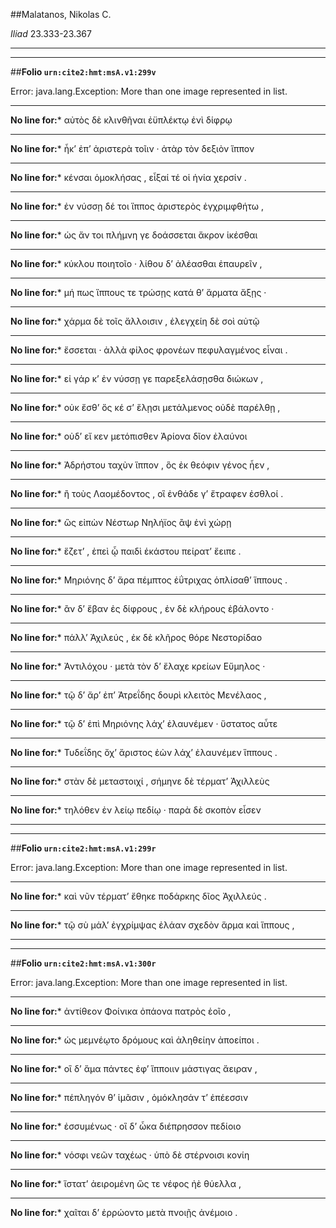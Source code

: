 ##Malatanos, Nikolas C.

*Iliad* 23.333-23.367

---

---

##**Folio `urn:cite2:hmt:msA.v1:299v`**



Error: java.lang.Exception: More than one image represented in list.

--- 

 **No line for:*** αὐτὸς δὲ κλινθῆναι ἐϋπλέκτῳ ἐνὶ δίφρῳ

--- 

 **No line for:*** ἦκʼ ἐπʼ ἀριστερὰ τοῖιν · ἀτὰρ τὸν δεξιὸν ἵππον

--- 

 **No line for:*** κένσαι ὁμοκλήσας , εἶξαί τέ οἱ ἡνία χερσίν .

--- 

 **No line for:*** ἐν νύσσῃ δέ τοι ἵππος ἀριστερὸς ἐγχριμφθήτω ,

--- 

 **No line for:*** ὡς ἄν τοι πλήμνη γε δοάσσεται ἄκρον ἱκέσθαι

--- 

 **No line for:*** κύκλου ποιητοῖο · λίθου δʼ ἀλέασθαι ἐπαυρεῖν ,

--- 

 **No line for:*** μή πως ἵππους τε τρώσῃς κατά θʼ ἅρματα ἄξῃς ·

--- 

 **No line for:*** χάρμα δὲ τοῖς ἄλλοισιν , ἐλεγχείη δὲ σοὶ αὐτῷ

--- 

 **No line for:*** ἔσσεται · ἀλλὰ φίλος φρονέων πεφυλαγμένος εἶναι .

--- 

 **No line for:*** εἰ γάρ κʼ ἐν νύσσῃ γε παρεξελάσῃσθα διώκων ,

--- 

 **No line for:*** οὐκ ἔσθʼ ὅς κέ σʼ ἕλῃσι μετάλμενος οὐδὲ παρέλθῃ ,

--- 

 **No line for:*** οὐδʼ εἴ κεν μετόπισθεν Ἀρίονα δῖον ἐλαύνοι

--- 

 **No line for:*** Ἀδρήστου ταχὺν ἵππον , ὃς ἐκ θεόφιν γένος ἦεν ,

--- 

 **No line for:*** ἢ τοὺς Λαομέδοντος , οἳ ἐνθάδε γʼ ἔτραφεν ἐσθλοί .

--- 

 **No line for:*** ὣς εἰπὼν Νέστωρ Νηλήϊος ἂψ ἐνὶ χώρῃ

--- 

 **No line for:*** ἕζετʼ , ἐπεὶ ᾧ παιδὶ ἑκάστου πείρατʼ ἔειπε .

--- 

 **No line for:*** Μηριόνης δʼ ἄρα πέμπτος ἐΰτριχας ὁπλίσαθʼ ἵππους .

--- 

 **No line for:*** ἂν δʼ ἔβαν ἐς δίφρους , ἐν δὲ κλήρους ἐβάλοντο ·

--- 

 **No line for:*** πάλλʼ Ἀχιλεύς , ἐκ δὲ κλῆρος θόρε Νεστορίδαο

--- 

 **No line for:*** Ἀντιλόχου · μετὰ τὸν δʼ ἔλαχε κρείων Εὔμηλος ·

--- 

 **No line for:*** τῷ δʼ ἄρʼ ἐπʼ Ἀτρεΐδης δουρὶ κλειτὸς Μενέλαος ,

--- 

 **No line for:*** τῷ δʼ ἐπὶ Μηριόνης λάχʼ ἐλαυνέμεν · ὕστατος αὖτε

--- 

 **No line for:*** Τυδεΐδης ὄχʼ ἄριστος ἐὼν λάχʼ ἐλαυνέμεν ἵππους .

--- 

 **No line for:*** στὰν δὲ μεταστοιχί , σήμηνε δὲ τέρματʼ Ἀχιλλεὺς

--- 

 **No line for:*** τηλόθεν ἐν λείῳ πεδίῳ · παρὰ δὲ σκοπὸν εἷσεν

---

---

##**Folio `urn:cite2:hmt:msA.v1:299r`**



Error: java.lang.Exception: More than one image represented in list.

--- 

 **No line for:*** καὶ νῦν τέρματʼ ἔθηκε ποδάρκης δῖος Ἀχιλλεύς .

--- 

 **No line for:*** τῷ σὺ μάλʼ ἐγχρίμψας ἐλάαν σχεδὸν ἅρμα καὶ ἵππους ,

---

---

##**Folio `urn:cite2:hmt:msA.v1:300r`**



Error: java.lang.Exception: More than one image represented in list.

--- 

 **No line for:*** ἀντίθεον Φοίνικα ὀπάονα πατρὸς ἑοῖο ,

--- 

 **No line for:*** ὡς μεμνέῳτο δρόμους καὶ ἀληθείην ἀποείποι .

--- 

 **No line for:*** οἳ δʼ ἅμα πάντες ἐφʼ ἵπποιιν μάστιγας ἄειραν ,

--- 

 **No line for:*** πέπληγόν θʼ ἱμᾶσιν , ὁμόκλησάν τʼ ἐπέεσσιν

--- 

 **No line for:*** ἐσσυμένως · οἳ δʼ ὦκα διέπρησσον πεδίοιο

--- 

 **No line for:*** νόσφι νεῶν ταχέως · ὑπὸ δὲ στέρνοισι κονίη

--- 

 **No line for:*** ἵστατʼ ἀειρομένη ὥς τε νέφος ἠὲ θύελλα ,

--- 

 **No line for:*** χαῖται δʼ ἐρρώοντο μετὰ πνοιῇς ἀνέμοιο .
